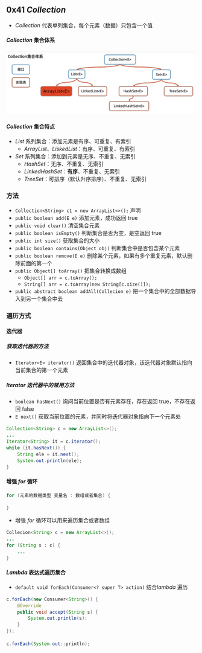 ## 0x41 $Collection$

- $Collection$ 代表单列集合，每个元素（数据）只包含一个值

#### $Collection$ 集合体系

![0x41 Collection集合体系](../assets/0x41%20Collection集合体系.png)

#### $Collection$ 集合特点

- $List$ 系列集合：添加元素是有序、可重复、有索引
  - $ArrayList$、$LiskedList$：有序、可重复、有索引
- $Set$ 系列集合：添加到元素是无序、不重复、无索引
  - $HashSet$：无序、不重复、无索引
  - $LinkedHashSet$：**有序**、不重复、无索引
  - $TreeSet$：可排序（默认升序排序）、不重复、无索引

### 方法

- `Collection<String> c1 = new ArrayList<>();` 声明
- `public boolean add(E e)` 添加元素，成功返回 true
- `public void clear()` 清空集合元素
- `public boolean isEmpty()` 判断集合是否为空，是空返回 true
- `public int size()` 获取集合的大小
- `public boolean contains(Object obj)` 判断集合中是否包含某个元素
- `public boolean remove(E e)` 删除某个元素，如果有多个重复元素，默认删除前面的第一个
- `public Object[] toArray()` 把集合转换成数组
  - `Object[] arr = c.toArray();`
  - `String[] arr = c.toArray(new String[c.size()]);`
- `public abstract boolean addAll(Collecion e)` 把一个集合中的全部数据导入到另一个集合中去

### 遍历方式

#### 迭代器

##### 获取迭代器的方法

- `Iterator<E> iterator()` 返回集合中的迭代器对象，该迭代器对象默认指向当前集合的第一个元素

##### $Iterator$ 迭代器中的常用方法

- `boolean hasNext()` 询问当前位置是否有元素存在，存在返回 true，不存在返回 false
- `E next()` 获取当前位置的元素，并同时将迭代器对象指向下一个元素处

```java
Collection<String> c = new ArrayList<>();
...
Iterator<String> it = c.iterator();
while (it.hasNext()) {
    String ele = it.next();
    System.out.println(ele);
}
```

#### 增强 $for$ 循环

```java
for (元素的数据类型 变量名 : 数组或者集合) {

}
```

- 增强 $for$ 循环可以用来遍历集合或者数组

```java
Collecion<String> c = new ArrayList<>();
...
for (String s : c) {
    ...
}
```

#### $Lambda$ 表达式遍历集合

- `default void forEach(Consumer<? super T> action)` 结合$lambda$ 遍历

```java
c.forEach(new Consumer<String>() {
    @Override
    public void accept(String s) {
        System.out.println(s);
    }
});

c.forEach(System.out::println);
```